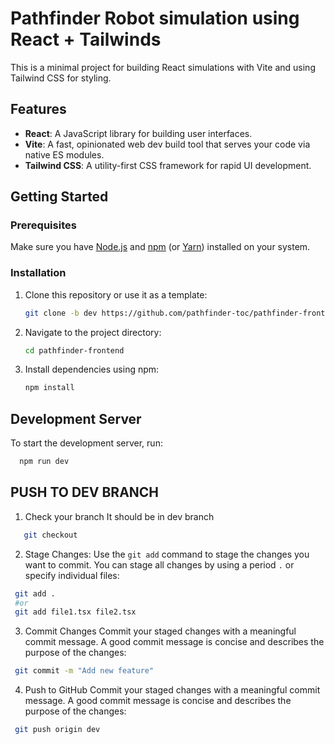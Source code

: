 
# Pathfinder Robot simulation using React + Tailwinds

This is a minimal project for building React simulations with Vite and using Tailwind CSS for styling.

## Features

- **React**: A JavaScript library for building user interfaces.
- **Vite**: A fast, opinionated web dev build tool that serves your code via native ES modules.
- **Tailwind CSS**: A utility-first CSS framework for rapid UI development.

## Getting Started

### Prerequisites

Make sure you have [Node.js](https://nodejs.org/) and [npm](https://www.npmjs.com/) (or [Yarn](https://yarnpkg.com/)) installed on your system.

### Installation

1. Clone this repository or use it as a template:

   ```bash
   git clone -b dev https://github.com/pathfinder-toc/pathfinder-frontend.git
   ```
2. Navigate to the project directory:

   ```bash
   cd pathfinder-frontend
   ```
3. Install dependencies using npm:

   ```bash
   npm install
   ```

## Development Server

To start the development server, run:

 ```bash
   npm run dev
   ```


## PUSH TO DEV BRANCH
1. Check your branch
It should be in dev branch
```bash
   git checkout
   ```
  
  2.  Stage Changes:
Use the `git add` command to stage the changes you want to commit. You can stage all changes by using a period `.` or specify individual files:
  ```bash
   git add .
   #or
   git add file1.tsx file2.tsx
   ```
3.  Commit Changes
Commit your staged changes with a meaningful commit message. A good commit message is concise and describes the purpose of the changes:
  ```bash
   git commit -m "Add new feature"
   ```
   4.  Push to GitHub
Commit your staged changes with a meaningful commit message. A good commit message is concise and describes the purpose of the changes:
  ```bash
   git push origin dev
   ```
	   


